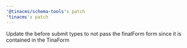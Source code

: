 ```yaml
---
'@tinacms/schema-tools': patch
'tinacms': patch
---
```


Update the before submit types to not pass the finalForm form since it is contained in the TinaForm
